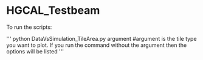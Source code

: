 # HGCAL_Testbeam

To run the scripts:

'''
python DataVsSimulation_TileArea.py argument #argument is the tile type you want to plot. If you run the command without the argument then the options will be listed
'''
